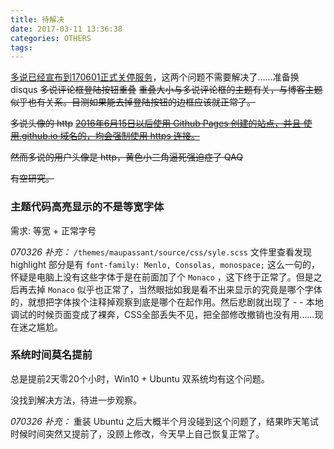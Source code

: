 ```yaml
---
title: 待解决
date: 2017-03-11 13:36:38
categories: OTHERS
tags: 
---
```

<!--more-->
[多说已经宣布到170601正式关停服务](http://dev.duoshuo.com/threads/58d1169ae293b89a20c57241)，这两个问题不需要解决了……准备换disqus
~~多说评论框登陆按钮重叠~~
~~重叠大小与多说评论框的主题有关，与博客主题似乎也有关系。目测如果能去掉登陆按钮的边框应该就正常了。~~

~~多说头像的 http~~
~~[2016年6月15日以后使用 Github Pages 创建的站点，并且 使用.github.io 域名的，均会强制使用 https 连接。](https://help.github.com/articles/securing-your-github-pages-site-with-https/)~~

~~然而多说的用户头像是 http，黄色小三角逼死强迫症了 QAQ~~

~~有空研究。~~

### 主题代码高亮显示的不是等宽字体

需求: 等宽 + 正常字号

*070326 补充：*
`/themes/maupassant/source/css/syle.scss` 文件里查看发现 highlight 部分是有 `font-family: Menlo, Consolas, monospace;` 这么一句的，怀疑是电脑上没有这些字体于是在前面加了个 `Monaco` ，这下终于正常了。但是之后再去掉 `Monaco` 似乎也正常了，当然眼拙如我是看不出来显示的究竟是哪个字体的，就想把字体挨个注释掉观察到底是哪个在起作用。然后悲剧就出现了 - - 本地调试的时候页面变成了裸奔，CSS全部丢失不见，把全部修改撤销也没有用……现在迷之尴尬。

### 系统时间莫名提前
总是提前2天零20个小时，Win10 + Ubuntu 双系统均有这个问题。

没找到解决方法，待进一步观察。

*070326 补充：*
重装 Ubuntu 之后大概半个月没碰到这个问题了，结果昨天笔试时候时间突然又提前了，没顾上修改，今天早上自己恢复正常了。
